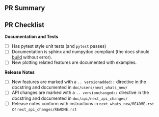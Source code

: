 ## PR Summary

## PR Checklist

<!-- Please mark any checkboxes that do not apply to this PR as [N/A]. -->

**Documentation and Tests**
- [ ] Has pytest style unit tests (and `pytest` passes)
- [ ] Documentation is sphinx and numpydoc compliant (the docs should [build](https://matplotlib.org/devel/documenting_mpl.html#building-the-docs) without error).
- [ ] New plotting related features are documented with examples.

**Release Notes**
- [ ] New features are marked with a `.. versionadded::` directive in the docstring and documented in `doc/users/next_whats_new/`
- [ ] API changes are marked with a `.. versionchanged::` directive in the docstring and documented in `doc/api/next_api_changes/`
- [ ] Release notes conform with instructions in  `next_whats_new/README.rst` or `next_api_changes/README.rst`

<!--
Thank you so much for your PR!  To help us review your contribution, please
consider the following points:

- A development guide is available at https://matplotlib.org/devdocs/devel/index.html.

- Help with git and github is available at
  https://matplotlib.org/devel/gitwash/development_workflow.html.

- Create a separate branch for your changes and open the PR from this branch. Please avoid working on `main`.

- The PR title should summarize the changes, for example "Raise ValueError on
  non-numeric input to set_xlim".  Avoid non-descriptive titles such as
  "Addresses issue #8576".

- The summary should provide at least 1-2 sentences describing the pull request
  in detail (Why is this change required?  What problem does it solve?) and
  link to any relevant issues.

- If you are contributing fixes to docstrings, please pay attention to
  http://matplotlib.org/devel/documenting_mpl.html#formatting.  In particular,
  note the difference between using single backquotes, double backquotes, and
  asterisks in the markup.

We understand that PRs can sometimes be overwhelming, especially as the
reviews start coming in.  Please let us know if the reviews are unclear or
the recommended next step seems overly demanding, if you would like help in
addressing a reviewer's comments, or if you have been waiting too long to hear
back on your PR.
-->
